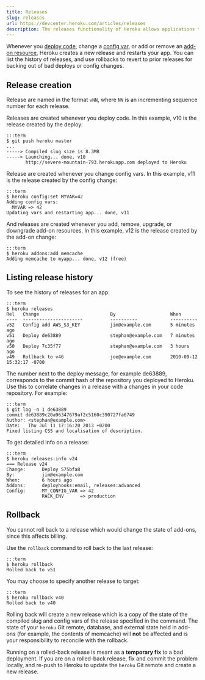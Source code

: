 ```yaml
---
title: Releases
slug: releases
url: https://devcenter.heroku.com/articles/releases
description: The releases functionality of Heroku allows applications to record and rollback to previous versions.
---
```


Whenever you [deploy code](git), change a [config var](config-vars), or add or remove an [add-on resource](managing-add-ons), Heroku creates a new release and restarts your app.  You can list the history of releases, and use rollbacks to revert to prior releases for backing out of bad deploys or config changes.

Release creation
----------------

Release are named in the format `vNN`, where `NN` is an incrementing sequence number for each release.

Releases are created whenever you deploy code.  In this example, v10 is the release created by the deploy:

    :::term
    $ git push heroku master
    ...
    -----> Compiled slug size is 8.3MB
    -----> Launching... done, v10
           http://severe-mountain-793.herokuapp.com deployed to Heroku

Release are created whenever you change config vars.  In this example, v11 is the release created by the config change:

    :::term
    $ heroku config:set MYVAR=42
    Adding config vars:
      MYVAR => 42
    Updating vars and restarting app... done, v11

And releases are created whenever you add, remove, upgrade, or downgrade add-on resources.  In this example, v12 is the release created by the add-on change:

    :::term
    $ heroku addons:add memcache
    Adding memcache to myapp... done, v12 (free)

Listing release history
-----------------------

To see the history of releases for an app:

    :::term
    $ heroku releases
    Rel   Change                          By                    When
    ----  ----------------------          ----------            ----------
    v52   Config add AWS_S3_KEY           jim@example.com       5 minutes ago            
    v51   Deploy de63889                  stephan@example.com   7 minutes ago
    v50   Deploy 7c35f77                  stephan@example.com   3 hours ago
    v49   Rollback to v46                 joe@example.com       2010-09-12 15:32:17 -0700

The number next to the deploy message, for example de63889, corresponds to the commit hash of the repository you deployed to Heroku.  Use this to correlate changes in a release with a changes in your code repository.  For example:

    :::term
    $ git log -n 1 de63889
    commit de63889c20a96347679af2c5160c390727fa6749
    Author: <stephan@example.com>
    Date:   Thu Jul 11 17:16:20 2013 +0200
    Fixed listing CSS and localisation of description.

To get detailed info on a release:

    :::term
    $ heroku releases:info v24
    === Release v24
    Change:      Deploy 575bfa8
    By:          jim@example.com
    When:        6 hours ago
    Addons:      deployhooks:email, releases:advanced
    Config:      MY_CONFIG_VAR => 42
                 RACK_ENV      => production

Rollback
--------

<div class="callout" markdown="1">
You cannot roll back to a release which would change the state of add-ons, since this affects billing.
</div>

Use the `rollback` command to roll back to the last release:

    :::term
    $ heroku rollback
    Rolled back to v51

You may choose to specify another release to target:

    :::term
    $ heroku rollback v40
    Rolled back to v40

Rolling back will create a new release which is a copy of the state of the compiled slug and config vars of the release specified in the command.  The state of your `heroku` Git remote, database, and external state held in add-ons (for example, the contents of memcache) will **not** be affected and is your responsibility to reconcile with the rollback.

Running on a rolled-back release is meant as a **temporary fix** to a bad deployment. If you are on a rolled-back release, fix and commit the problem locally, and re-push to Heroku to update the `heroku` Git remote and create a new release.